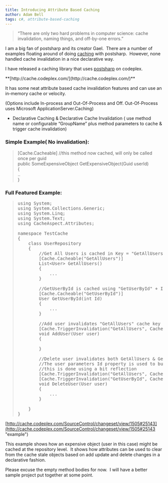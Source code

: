 ```yaml
---
title: Introducing Attribute Based Caching
author: Adam Bell
tags: c#, attribute-based-caching
---
```

> “There are only two hard problems in computer science: cache invalidation, naming things, and off-by-one errors.”

I am a big fan of postsharp and its creator Gael.  There are a number of examples floating around of doing [caching](http://johnnycoder.com/blog/2009/01/16/caching-with-c-aop-and-postsharp/ "caching") with postsharp.  However, none handled cache invalidation in a nice declarative way.  



I have released a caching library that uses [postsharp](http://www.sharpcrafters.com "Postsharp") on codeplex.  

[](http://cache.codeplex.com/ "http://cache.codeplex.com/")**[http://cache.codeplex.com/](http://cache.codeplex.com/)**  

It has some neat attribute based cache invalidation features and can use an in-memory cache or velocity.


(Options include In-process and Out-Of-Process and Off. Out-Of-Process uses Microsoft ApplicationServer.Caching)
*   Declarative Caching & Declarative Cache Invalidation ( use method name or configurable “GroupName” plus method parameters to cache & trigger cache invalidation)

### Simple Example( No invalidation):

> [Cache.Cacheable] //this method now cached, will only be called once per guid  
> public SomeExpensiveObject GetExpensiveObject(Guid userId)  
> {  
>  ..  
> }

### Full Featured Example:

> <pre><span>using</span> System;  
> <span>using</span> System.Collections.Generic;  
> <span>using</span> System.Linq;  
> <span>using</span> System.Text;  
> <span>using</span> CacheAspect.Attributes;  
>
> <span>namespace</span> TestCache  
> {  
>     <span>class</span> <span>UserRepository</span>  
>     {  
>         <span>//Get All Users is cached in Key = "GetAllUsers"</span>  
>         [<span>Cache</span>.<span>Cacheable</span>(<span>"GetAllUsers"</span>)]   
>         <span>List</span><<span>User</span>> GetAllUsers()  
>         {  
>             ...  
>         }  
>
>         <span>//GetUserById is cached using "GetUserById" + ID parameter</span>  
>         [<span>Cache</span>.<span>Cacheable</span>(<span>"GetUserById"</span>)]  
>         <span>User</span> GetUserById(<span>int</span> Id)  
>         {  
>             ...  
>         }  
>
>         <span>//Add user invalidates "GetAllUsers" cache key (User parameter is ignored)</span>  
>         [<span>Cache</span>.<span>TriggerInvalidation</span>(<span>"GetAllUsers"</span>, <span>CacheSettings</span>.IgnoreParameters)]  
>         <span>void</span> AddUser(<span>User</span> user)  
>         {  
>
>         }  
>
>         <span>//Delete user invalidates both GetAllUsers & GetUserById</span>  
>         <span>//The user parameters Id property is used to build Key for "GetUserById"+ Id  Key</span>  
>         <span>//this is done using a bit reflection</span>  
>         [<span>Cache</span>.<span>TriggerInvalidation</span>(<span>"GetAllUsers"</span>, <span>CacheSettings</span>.IgnoreParameters)]  
>         [<span>Cache</span>.<span>TriggerInvalidation</span>(<span>"GetUserById"</span>, <span>CacheSettings</span>.UseId)]  
>         <span>void</span> DeleteUser(<span>User</span> user)  
>         {  
>             ...  
>         }  
>         
>     }  
> }  
> </pre>

[http://cache.codeplex.com/SourceControl/changeset/view/1505#25143](http://cache.codeplex.com/SourceControl/changeset/view/1505#25143 "example") <span> </span>

This example shows how an expensive object (user in this case) might be cached at the repository level.  It shows how attributes can be used to clear from the cache stale objects based on add update and delete changes in a declarative fashion. 

Please excuse the empty method bodies for now.  I will have a better sample project put together at some point.
